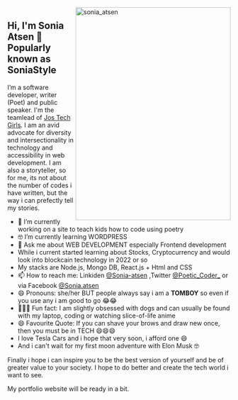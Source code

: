<img align="right" src="https://user-images.githubusercontent.com/57832307/120681565-6b0a3600-c493-11eb-952c-799d4a3a8e0c.PNG" alt="sonia_atsen" width=350px height=480px/>

## Hi, I'm Sonia Atsen 👋  Popularly known as **SoniaStyle** 

I’m a software developer, writer (Poet) and public speaker. I'm the teamlead of [Jos Tech Girls](jostechgirls.com). I am an avid advocate for diversity and intersectionality in technology and accessibility in web development. I am also a storyteller, so for me, its not about the number of codes i have written, but the way i can prefectly tell my stories.

- 📱 I’m currently working on a site to teach kids how to code using poetry
- 🤓 I’m currently learning WORDPRESS
- 💬  Ask me about WEB DEVELOPMENT especially Frontend development
- While i current started learning about Stocks, Cryptocurrency and would look into blockcain technology in 2022 or so
- My stacks are Node.js, Mongo DB, React.js + Html and CSS
- 📫  How to reach me: Linkiden [@Sonia-atsen](https://www.linkedin.com/in/sonia-atsen/) ,Twitter [@Poetic_Coder_](twitter.com/Poetic_Coder_) or via Facebook [@Sonia.atsen](https://web.facebook.com/sonia.atsen)
- 😄  Pronouns: she/her BUT people always say i am a **TOMBOY** so even if you use any i am good to go 😂😂
- 🚴🏽‍♀️  Fun fact: I am slightly obsessed with dogs and can usually be found with my laptop, coding or watching slice-of-life anime
- 😄 Favourite Quote: If you can shave your brows and draw new once, then you must be in TECH 😄😄😄 
- I love Tesla Cars and i hope that very soon, i afford one 😄
- And i can't wait for my first moon adventure with Elon Musk 🤓

Finally i hope i can inspire you to be the best version of yourself and be of greater value to your society.
I hope to do better and create the tech world i want to see.

My portfolio website will be ready in a bit.



